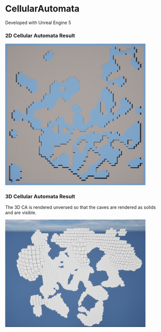 # CellularAutomata

Developed with Unreal Engine 5

### 2D Cellular Automata Result
<img src="2DCA.png" width="450">

### 3D Cellular Automata Result
The 3D CA is rendered unversed so that the caves are rendered as solids and are visible.

<img src="3DCA_Inverted.png" width="450">